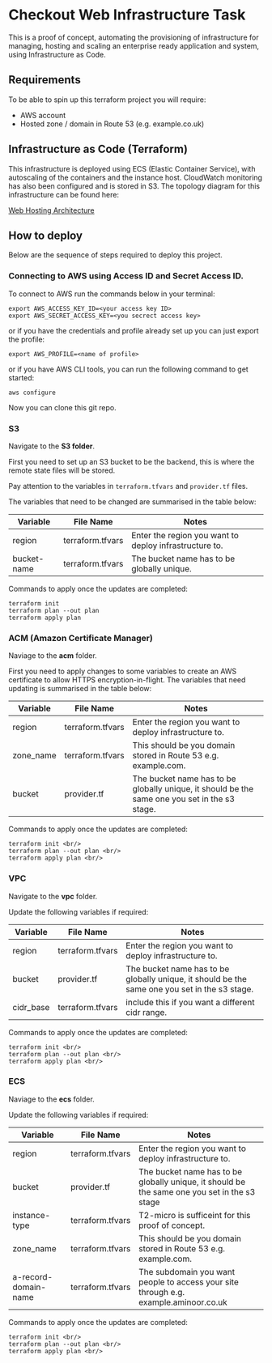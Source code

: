 # Checkout Web Infrastructure Task

This is a proof of concept, automating the provisioning of infrastructure for managing, hosting and scaling an enterprise ready application and system, using Infrastructure as Code. 

## **Requirements**

To be able to spin up this terraform project you will require:
* AWS account
* Hosted zone / domain in Route 53 (e.g. example.co.uk)

## Infrastructure as Code (Terraform)

This infrastructure is deployed using ECS (Elastic Container Service), with autoscaling of the containers and the instance host. CloudWatch monitoring has also been configured and is stored in S3. The topology diagram for this infrastructure can be found here:

[Web Hosting Architecture](diagram-of-network.jpeg)

## How to deploy

Below are the sequence of steps required to deploy this project.

### Connecting to AWS using Access ID and Secret Access ID.

To connect to AWS run the commands below in your terminal:

```
export AWS_ACCESS_KEY_ID=<your access key ID>
export AWS_SECRET_ACCESS_KEY=<you secrect access key>
```

or if you have the credentials and profile already set up you can just export the profile:

```
export AWS_PROFILE=<name of profile>
```

or if you have AWS CLI tools, you can run the following command to get started:

```
aws configure
```

Now you can clone this git repo.

### S3

Navigate to the **S3 folder**.

First you need to set up an S3 bucket to be the backend, this is where the remote state files will be stored. 

Pay attention to the variables in `terraform.tfvars` and `provider.tf` files.

The variables that need to be changed are summarised in the table below:

| Variable    | File Name   | Notes       |
| ----------- | ----------- | ----------- |
| region      | terraform.tfvars| Enter the region you want to deploy infrastructure to.|
| bucket-name   | terraform.tfvars | The bucket name has to be globally unique.|

Commands to apply once the updates are completed:

```
terraform init 
terraform plan --out plan 
terraform apply plan 
```

### ACM (Amazon Certificate Manager)

Naviage to the **acm** folder.

First you need to apply changes to some variables to create an AWS certificate to allow HTTPS encryption-in-flight. The variables that need updating is summarised in the table below:

| Variable    | File Name   | Notes       |
| ----------- | ----------- | ----------- |
| region      | terraform.tfvars| Enter the region you want to deploy infrastructure to.|
| zone_name      | terraform.tfvars| This should be you domain stored in Route 53 e.g. example.com.|
| bucket   | provider.tf | The bucket name has to be globally unique, it should be the same one you set in the s3 stage.|

Commands to apply once the updates are completed:

```
terraform init <br/>
terraform plan --out plan <br/>
terraform apply plan <br/>
```

### VPC 

Navigate to the **vpc** folder.

Update the following variables if required:

| Variable    | File Name   | Notes       |
| ----------- | ----------- | ----------- |
| region      | terraform.tfvars| Enter the region you want to deploy infrastructure to.|
| bucket   | provider.tf | The bucket name has to be globally unique, it should be the same one you set in the s3 stage.|
| cidr_base      | terraform.tfvars| include this if you want a different cidr range.|

Commands to apply once the updates are completed:

```
terraform init <br/>
terraform plan --out plan <br/>
terraform apply plan <br/>
```

### ECS 

Naviage to the **ecs** folder.

Update the following variables if required:

| Variable    | File Name   | Notes       |
| ----------- | ----------- | ----------- |
| region      | terraform.tfvars| Enter the region you want to deploy infrastructure to.|
| bucket   | provider.tf | The bucket name has to be globally unique, it should be the same one you set in the s3 stage|
| instance-type  | terraform.tfvars | T2-micro is sufficeint for this proof of concept.|
| zone_name  | terraform.tfvars | This should be you domain stored in Route 53 e.g. example.com.|
| a-record-domain-name  | terraform.tfvars | The subdomain you want people to access your site through e.g. example.aminoor.co.uk|

Commands to apply once the updates are completed:

```
terraform init <br/>
terraform plan --out plan <br/>
terraform apply plan <br/>
```

